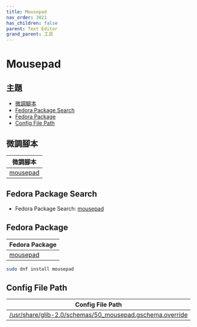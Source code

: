 ```yaml
---
title: Mousepad
nav_order: 3021
has_children: false
parent: Text Editor
grand_parent: 工具
---
```



# Mousepad




## 主題

* [微調腳本](#微調腳本)
* [Fedora Package Search](#fedora-package-search)
* [Fedora Package](#fedora-package)
* [Config File Path](#config-file-path)




## 微調腳本

| 微調腳本 |
| --- |
| [mousepad](https://github.com/samwhelp/ultramarine-adjustment/tree/main/prototype/main/tool-config/part/mousepad) |




## Fedora Package Search

* Fedora Package Search: [mousepad](https://packages.fedoraproject.org/search?query=mousepad)




## Fedora Package

| Fedora Package |
| -------------- |
| [mousepad](https://packages.fedoraproject.org/pkgs/mousepad/mousepad/) |

``` sh
sudo dnf install mousepad
```




## Config File Path

| Config File Path |
| ---------------- |
| [/usr/share/glib-2.0/schemas/50_mousepad.gschema.override](https://github.com/samwhelp/ultramarine-adjustment/blob/main/prototype/main/tool-config/part/mousepad/asset/overlay/usr/share/glib-2.0/schemas/50_mousepad.gschema.override) |
